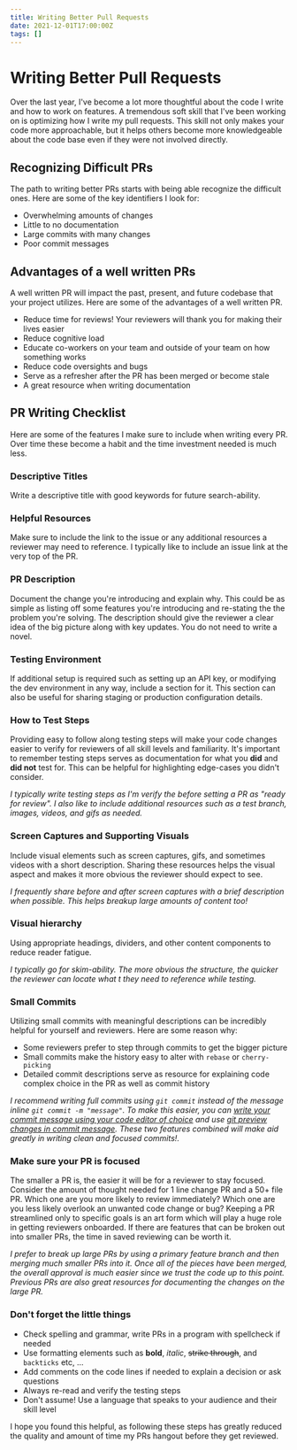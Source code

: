 ```yaml
---
title: Writing Better Pull Requests
date: 2021-12-01T17:00:00Z
tags: []
---
```


# Writing Better Pull Requests
Over the last year, I've become a lot more thoughtful about the code I write and how to work on features. A tremendous soft skill that I've been working on is optimizing how I write my pull requests. This skill not only makes your code more approachable, but it helps others become more knowledgeable about the code base even if they were not involved directly.

## Recognizing Difficult PRs
The path to writing better PRs starts with being able recognize the difficult ones. Here are some of the key identifiers I look for:

- Overwhelming amounts of changes
- Little to no documentation
- Large commits with many changes
- Poor commit messages

## Advantages of a well written PRs
A well written PR will impact the past, present, and future codebase that your project utilizes. Here are some of the advantages of a well written PR.

- Reduce time for reviews! Your reviewers will thank you for making their lives easier
- Reduce cognitive load
- Educate co-workers on your team and outside of your team on how something works
- Reduce code oversights and bugs
- Serve as a refresher after the PR has been merged or become stale
- A great resource when writing documentation

## PR Writing Checklist
Here are some of the features I make sure to include when writing every PR. Over time these become a habit and the time investment needed is much less.

### Descriptive Titles

Write a descriptive title with good keywords for future search-ability.

### Helpful Resources

Make sure to include the link to the issue or any additional resources a reviewer may need to reference. I typically like to include an issue link at the very top of the PR.

### PR Description

Document the change you're introducing and explain why. This could be as simple as listing off some features you're introducing and re-stating the the problem you're solving. The description should give the reviewer a clear idea of the big picture along with key updates. You do not need to write a novel.

### Testing Environment

If additional setup is required such as setting up an API key, or modifying the dev environment in any way, include a section for it. This section can also be useful for sharing staging or production configuration details.

### How to Test Steps

Providing easy to follow along testing steps will make your code changes easier to verify for reviewers of all skill levels and familiarity. It's important to remember testing steps serves as documentation for what you **did** and **did not** test for. This can be helpful for highlighting edge-cases you didn't consider.

_I typically write testing steps as I'm verify the before setting a PR as "ready for review". I also like to include additional resources such as a test branch, images, videos, and gifs as needed._

### Screen Captures and Supporting Visuals

Include visual elements such as screen captures, gifs, and sometimes videos with a short description. Sharing these resources helps the visual aspect and makes it more obvious the reviewer should expect to see.

_I frequently share before and after screen captures with a brief description when possible. This helps breakup large amounts of content too!_

### Visual hierarchy

Using appropriate headings, dividers, and other content components to reduce reader fatigue.

_I typically go for skim-ability. The more obvious the structure, the quicker the reviewer can locate what t they need to reference while testing._

### Small Commits

Utilizing small commits with meaningful descriptions can be incredibly helpful for yourself and reviewers. Here are some reason why:

- Some reviewers prefer to step through commits to get the bigger picture
- Small commits make the history easy to alter with `rebase` or `cherry-picking`
- Detailed commit descriptions serve as resource for explaining code complex choice in the PR as well as commit history

_I recommend writing full commits using `git commit` instead of the message inline `git commit -m "message"`. To make this easier, you can [write your commit message using your code editor of choice](https://salferrarello.com/git-commit-message-editor/) and use [git preview changes in commit message](https://salferrarello.com/git-preview-changes-in-commit-message/). These two features combined will make aid greatly in writing clean and focused commits!._

### Make sure your PR is focused

The smaller a PR is, the easier it will be for a reviewer to stay focused. Consider the amount of thought needed for 1 line change PR and a 50+ file PR. Which one are you more likely to review immediately? Which one are you less likely overlook an unwanted code change or bug? Keeping a PR streamlined only to specific goals is an art form which will play a huge role in getting reviewers onboarded. If there are features that can be broken out into smaller PRs, the time in saved reviewing can be worth it.

_I prefer to break up large PRs by using a primary feature branch and then merging much smaller PRs into it. Once all of the pieces have been merged, the overall approval is much easier since we trust the code up to this point. Previous PRs are also great resources for documenting the changes on the large PR._

### Don't forget the little things

- Check spelling and grammar, write PRs in a program with spellcheck if needed
- Use formatting elements such as **bold**, _italic_, ~~strike through~~, and `backticks` etc, ...
- Add comments on the code lines if needed to explain a decision or ask questions
- Always re-read and verify the testing steps
- Don't assume! Use a language that speaks to your audience and their skill level

I hope you found this helpful, as following these steps has greatly reduced the quality and amount of time my PRs hangout before they get reviewed.
